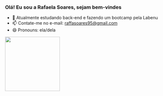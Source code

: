 ### Olá! Eu sou a Rafaela Soares, sejam bem-vindes 

- 🌱 Atualmente estudando back-end e fazendo um bootcamp pela Labenu
- 📫 Contate-me no e-mail: raffasoares95@gmail.com
- 😄 Pronouns: ela/dela

<div>
  <a href="https://github.com/rafaela-soares-a">
  <img height="180em" src=""    
